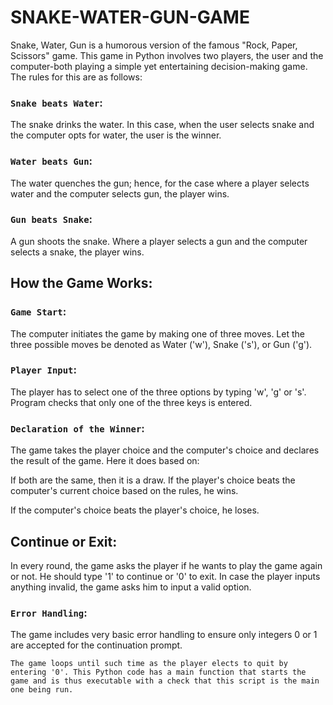 # SNAKE-WATER-GUN-GAME

Snake, Water, Gun is a humorous version of the famous "Rock, Paper, Scissors" game. This game in Python involves two players, the user and the computer-both playing a simple yet entertaining decision-making game. The rules for this are as follows:

### `Snake beats Water`: 
The snake drinks the water. In this case, when the user selects snake and the computer opts for water, the user is the winner.

### `Water beats Gun`:
The water quenches the gun; hence, for the case where a player selects water and the computer selects gun, the player wins.

### `Gun beats Snake`:
A gun shoots the snake. Where a player selects a gun and the computer selects a snake, the player wins.

## How the Game Works:

### `Game Start`:
The computer initiates the game by making one of three moves. Let the three possible moves be denoted as Water ('w'), Snake ('s'), or Gun ('g').

### `Player Input`: 
The player has to select one of the three options by typing 'w', 'g' or 's'. Program checks that only one of the three keys is entered.

### `Declaration of the Winner`: 
The game takes the player choice and the computer's choice and declares the result of the game. Here it does based on:

If both are the same, then it is a draw.
If the player's choice beats the computer's current choice based on the rules, he wins.

If the computer's choice beats the player's choice, he loses.

## Continue or Exit:
In every round, the game asks the player if he wants to play the game again or not. He should type '1' to continue or '0' to exit. In case the player inputs anything invalid, the game asks him to input a valid option.

### `Error Handling`:
The game includes very basic error handling to ensure only integers 0 or 1 are accepted for the continuation prompt.

`The game loops until such time as the player elects to quit by entering '0'. This Python code has a main function that starts the game and is thus executable with a check that this script is the main one being run.`